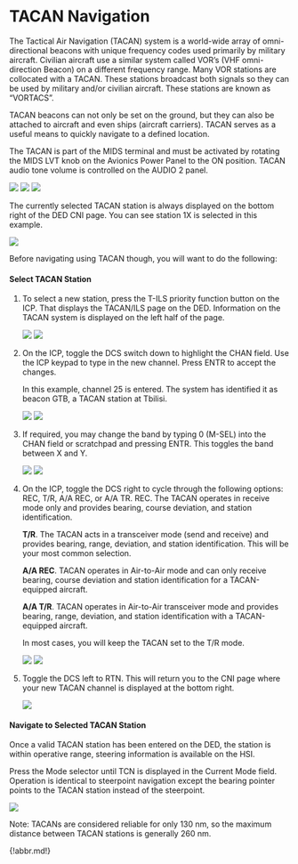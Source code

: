 # TACAN Navigation

The Tactical Air Navigation (TACAN) system is a world-wide array of omni-directional beacons with unique
frequency codes used primarily by military aircraft. Civilian aircraft use a similar system called VOR’s (VHF
omni-direction Beacon) on a different frequency range. Many VOR stations are collocated with a TACAN. These
stations broadcast both signals so they can be used by military and/or civilian aircraft. These stations are known
as “VORTACS”.

TACAN beacons can not only be set on the ground, but they can also be attached to aircraft and even ships
(aircraft carriers). TACAN serves as a useful means to quickly navigate to a defined location.

The TACAN is part of the MIDS terminal and must be activated by rotating the MIDS LVT knob on the Avionics
Power Panel to the ON position. TACAN audio tone volume is controlled on the AUDIO 2 panel.

![](img/img-87-1-screen.jpg)
![](img/img-87-2-screen.jpg)
![](img/img-87-3-screen.jpg)

The currently selected TACAN station is always displayed on the bottom right of the DED CNI page. You can
see station 1X is selected in this example.

![](img/img-87-4-screen.jpg)

Before navigating using TACAN though, you will want to do the following:

#### Select TACAN Station

1. To select a new station, press the T-ILS priority function button on the ICP. That displays the TACAN/ILS
page on the DED. Information on the TACAN system is displayed on the left half of the page.

    ![](img/img-88-1-screen.jpg)
    ![](img/img-88-2-screen.jpg)

2. On the ICP, toggle the DCS switch down to highlight the CHAN field. Use the ICP keypad to type in the
new channel. Press ENTR to accept the changes.

    In this example, channel 25 is entered. The system has identified it as beacon GTB, a TACAN station at
    Tbilisi.

    ![](img/img-88-3-screen.jpg)
    ![](img/img-88-4-screen.jpg)

3. If required, you may change the band by typing 0 (M-SEL) into the CHAN field or scratchpad and pressing
ENTR. This toggles the band between X and Y.

    ![](img/img-89-1-screen.jpg)
    ![](img/img-89-2-screen.jpg)

4. On the ICP, toggle the DCS right to cycle through the following options: REC, T/R, A/A REC, or A/A TR.
REC. The TACAN operates in receive mode only and provides bearing, course deviation, and station
identification.

    **T/R**. The TACAN acts in a transceiver mode (send and receive) and provides bearing, range, deviation,
    and station identification. This will be your most common selection.

    **A/A REC**. TACAN operates in Air-to-Air mode and can only receive bearing, course deviation and station
    identification for a TACAN-equipped aircraft.

    **A/A T/R**. TACAN operates in Air-to-Air transceiver mode and provides bearing, range, deviation, and
    station identification with a TACAN-equipped aircraft.

    In most cases, you will keep the TACAN set to the T/R mode.

    ![](img/img-89-3-screen.jpg)
    ![](img/img-89-4-screen.jpg)

5. Toggle the DCS left to RTN. This will return you to the CNI page where your new TACAN channel is
displayed at the bottom right.

    ![](img/img-90-1-screen.jpg)

#### Navigate to Selected TACAN Station

Once a valid TACAN station has been entered on the DED, the station is within operative range, steering
information is available on the HSI.

Press the Mode selector until TCN is displayed in the Current Mode field. Operation is identical to steerpoint
navigation except the bearing pointer points to the TACAN station instead of the steerpoint.

![](img/img-90-2-screen.jpg)

Note: TACANs are considered reliable for only 130 nm, so the maximum distance between TACAN stations is
generally 260 nm.

{!abbr.md!}

